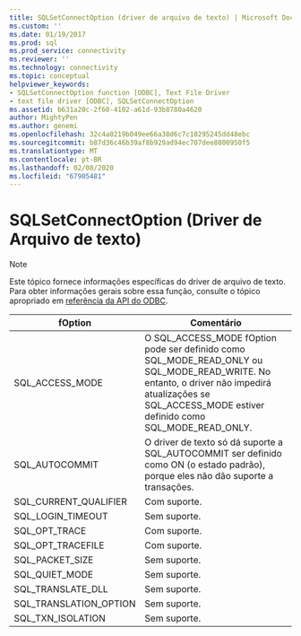 ```yaml
---
title: SQLSetConnectOption (driver de arquivo de texto) | Microsoft Docs
ms.custom: ''
ms.date: 01/19/2017
ms.prod: sql
ms.prod_service: connectivity
ms.reviewer: ''
ms.technology: connectivity
ms.topic: conceptual
helpviewer_keywords:
- SQLSetConnectOption function [ODBC], Text File Driver
- text file driver [ODBC], SQLSetConnectOption
ms.assetid: b631a20c-2f60-4102-a61d-93b8780a4620
author: MightyPen
ms.author: genemi
ms.openlocfilehash: 32c4a0219b049ee66a38d6c7c10295245dd48ebc
ms.sourcegitcommit: b87d36c46b39af8b929ad94ec707dee8800950f5
ms.translationtype: MT
ms.contentlocale: pt-BR
ms.lasthandoff: 02/08/2020
ms.locfileid: "67905481"
---
```

# <a name="sqlsetconnectoption-text-file-driver"></a>SQLSetConnectOption (Driver de Arquivo de texto)
> [!NOTE]  
>  Este tópico fornece informações específicas do driver de arquivo de texto. Para obter informações gerais sobre essa função, consulte o tópico apropriado em [referência da API do ODBC](../../odbc/reference/syntax/odbc-api-reference.md).  
  
|fOption|Comentário|  
|-------------|-------------|  
|SQL_ACCESS_MODE|O SQL_ACCESS_MODE fOption pode ser definido como SQL_MODE_READ_ONLY ou SQL_MODE_READ_WRITE. No entanto, o driver não impedirá atualizações se SQL_ACCESS_MODE estiver definido como SQL_MODE_READ_ONLY.|  
|SQL_AUTOCOMMIT|O driver de texto só dá suporte a SQL_AUTOCOMMIT ser definido como ON (o estado padrão), porque eles não dão suporte a transações.|  
|SQL_CURRENT_QUALIFIER| Com suporte.|  
|SQL_LOGIN_TIMEOUT|Sem suporte.|  
|SQL_OPT_TRACE| Com suporte.|  
|SQL_OPT_TRACEFILE| Com suporte.|  
|SQL_PACKET_SIZE|Sem suporte.|  
|SQL_QUIET_MODE|Sem suporte.|  
|SQL_TRANSLATE_DLL|Sem suporte.|  
|SQL_TRANSLATION_OPTION|Sem suporte.|  
|SQL_TXN_ISOLATION|Sem suporte.|
